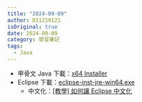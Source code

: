 ```yaml
---
title: "2024-09-09"
author: D11219121
isOriginal: true
date: 2024-09-09
category: 學習筆記
tags:
  - Java
---
```


- 甲骨文 Java 下載：[x64 Installer](https://download.oracle.com/java/22/latest/jdk-22_windows-x64_bin.exe)
- Eclipse 下載：[eclipse-inst-jre-win64.exe](https://mirror.kakao.com/eclipse/oomph/epp/2024-06/R/eclipse-inst-jre-win64.exe)
  - 中文化：[[教學] 如何讓 Eclipse 中文化](https://xenby.com/b/99-%E6%95%99%E5%AD%B8-%E5%A6%82%E4%BD%95%E8%AE%93eclipse%E4%B8%AD%E6%96%87%E5%8C%96)
